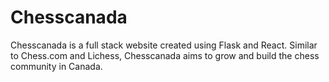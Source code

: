 # Chesscanada
Chesscanada is a full stack website created using Flask and React. Similar to Chess.com and Lichess, Chesscanada aims to grow and build the chess community in Canada.
